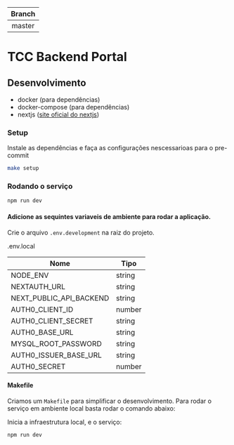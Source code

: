 | Branch |                                                                         
:------------------------------------------------------------------------------------------------------------------------------------------------------: | 
| master | 

# TCC Backend Portal



## Desenvolvimento

- docker (para dependências)
- docker-compose (para dependências)
- nextjs ([site oficial do nextjs](https://nextjs.org))

### Setup

Instale as dependências e faça as configurações nescessarioas para o pre-commit

```sh
make setup
```


### Rodando o serviço

```sh
npm run dev
```


#### Adicione as sequintes variaveis de ambiente para rodar a aplicação. 

Crie o arquivo `.env.development` na raiz do projeto.

.env.local

|Nome|Tipo|
|----|----|
|NODE_ENV| string|
|NEXTAUTH_URL| string|
|NEXT_PUBLIC_API_BACKEND| string|
|AUTH0_CLIENT_ID| number|
|AUTH0_CLIENT_SECRET|  string|
|AUTH0_BASE_URL |string|
|MYSQL_ROOT_PASSWORD |string|
|AUTH0_ISSUER_BASE_URL|  string|
|AUTH0_SECRET| number|


#### Makefile

Criamos um `Makefile` para simplificar o desenvolvimento. Para rodar o serviço em ambiente local basta rodar o comando abaixo:

Inicia a infraestrutura local, e o serviço:

```sh
npm run dev
```
